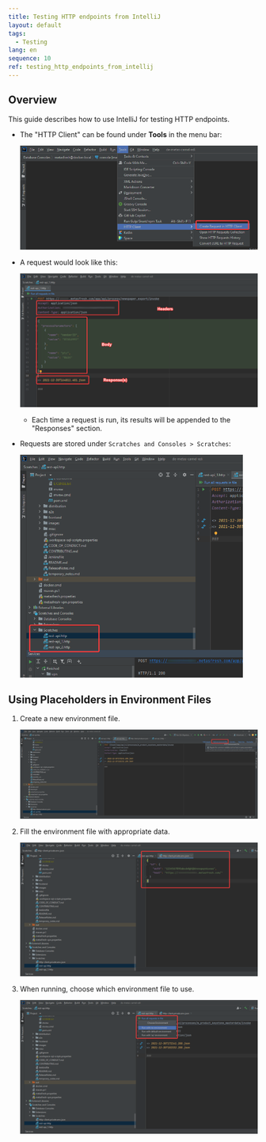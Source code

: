 ```yaml
---
title: Testing HTTP endpoints from IntelliJ
layout: default
tags:
  - Testing
lang: en
sequence: 10
ref: testing_http_endpoints_from_intellij
---
```


<!--
See original issue comment: https://github.com/metasfresh/me03/issues/9967#issuecomment-1003077013
-->

## Overview
This guide describes how to use IntelliJ for testing HTTP endpoints.

- The "HTTP Client" can be found under **Tools** in the menu bar:

    <kbd><a href="assets/intellij-tools-http-client.png" title="Click to enlarge" target="\_blank"><img src="assets/intellij-tools-http-client.png" alt="Tools menu"></a></kbd>

- A request would look like this:

    <kbd><a href="assets/intellij-request_header-body-responses.png" title="Click to enlarge" target="\_blank"><img src="assets/intellij-request_header-body-responses.png" alt="Request with header, body and responses"></a></kbd>

    - Each time a request is run, its results will be appended to the "Responses" section.

- Requests are stored under `Scratches and Consoles > Scratches`:

    <kbd><a href="assets/intellij-request_scratches-and-consoles.png" title="Click to enlarge" target="\_blank"><img src="assets/intellij-request_scratches-and-consoles.png" alt="Scratches and Consoles" style="max-width: 450px"></a></kbd>

## Using Placeholders in Environment Files
1. Create a new environment file.

    <kbd><a href="assets/intellij-create-environment-file.png" title="Click to enlarge" target="\_blank"><img src="assets/intellij-create-environment-file.png" alt="Environment file"></a></kbd>

1. Fill the environment file with appropriate data.

    <kbd><a href="assets/intellij-environment-file-data.png" title="Click to enlarge" target="\_blank"><img src="assets/intellij-environment-file-data.png" alt="Environment file data"></a></kbd>

1. When running, choose which environment file to use.

    <kbd><a href="assets/intellij-chose-environment-file.png" title="Click to enlarge" target="\_blank"><img src="assets/intellij-chose-environment-file.png" alt="Chose environment file"></a></kbd>
